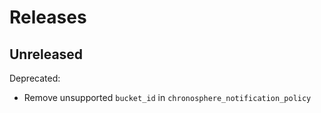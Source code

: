 # Releases

## Unreleased

Deprecated:
- Remove unsupported `bucket_id` in `chronosphere_notification_policy`
